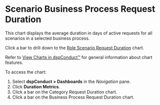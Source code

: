 # Scenario Business Process Request Duration

This chart displays the average duration in days of active requests for
all scenarios in a selected business process.

Click a bar to drill down to the [Role Scenario Request
Duration](Role_Scenario_Request_Duration.htm) chart.

Refer to [View Charts in dspConduct™](../Use_Cases/View_Charts.htm) for
general information about chart features.

To access the chart:

1.  Select **dspConduct \> Dashboards** in the *Navigation* pane.
2.  Click **Duration Metrics**.
3.  Click a bar on the Category Request Duration chart.
4.  Click a bar on the Business Process Request Duration chart.
